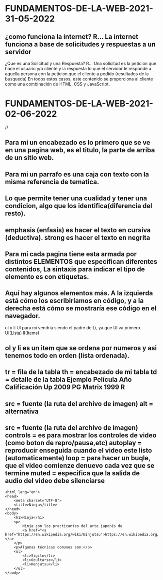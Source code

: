 # FUNDAMENTOS-DE-LA-WEB-2021- 31-05-2022
¿como funciona la internet?
R... La internet funciona a base de solicitudes y respuestas a un servidor
----------------------------------------------------------------------------------
¿Que es una Solicitud y una Respuesta?
R... Una solicitud es la peticion que hace el usuario y/o cliente y la respuesta lo que el servidor le responde a aquella persona con la peticion que el cliente a pedido (resultados de la busqueda) En todos estos casos, este contenido se proporciona al cliente como una combinación de HTML, CSS y JavaScript.
# FUNDAMENTOS-DE-LA-WEB-2021- 02-06-2022
// 
<!--Encabezados.html-->
Para mi un encabezado es lo primero que se ve en una pagina web, es el titulo, la parte de arriba de un sitio web.
----------------------------------------------------------------------------------
<!--Parrafos.html-->
Para mi un parrafo es una caja con texto con la misma referencia de tematica.
----------------------------------------------------------------------------------
<!--Vinculos.html-->
Lo que permite tener una cualidad y tener una condicion, algo que los identifica(diferencia del resto).
----------------------------------------------------------------------------------
<!--emphasis-strong.html-->
emphasis (enfasis) es hacer el texto en cursiva (deductiva).
strong es hacer el texto en negrita
----------------------------------------------------------------------------------
<!--sintaxis-->
Para mi cada pagina tiene esta armada por distintos ELEMENTOS que especifican diferentes contenidos, La sintaxis para indicar el tipo de elemento es con etiquetas.
----------------------------------------------------------------------------------
<!--listasytabla.html-->
Aquí hay algunos elementos más. A la izquierda está cómo los escribiríamos en código, y a la derecha está cómo se mostraría ese código en el navegador.
----------------------------------------------------------------------------------
<!--lista-desordenadas.html-->
ul y li
Ul para mi vendria siendo el padre de Li, ya que Ul va primero.
Ul(Lista)
lI(Items)
<!--listas-ordenadas.html-->
ol y li
es un item que se ordena por numeros y asi tenemos todo en orden (lista ordenada).
----------------------------------------------------------------------------------
<!--tablas-->
tr = fila de la tabla
th = encabezado de mi tabla
td = detalle de la tabla
Ejemplo
Película	Año	    Calificación
Up	        2009	   PG
Matrix	    1999	   R
----------------------------------------------------------------------------------
<!--imagenes-->
src = fuente (la ruta del archivo de imagen)
alt = alternativa
----------------------------------------------------------------------------------
<!--videos-->
src = fuente (la ruta del archivo de imagen)
controls = es para mostrar los controles de video (como boton de repro/pausa,etc)
autoplay = reproducir enseguida cuando el video este listo (automaticamente)
loop = para hacer un buqle, que el video comienze denuevo cada vez que se termine 
muted = especifica que la salida de audio del video debe silenciarse
----------------------------------------------------------------------------------
<!--quiz-elemental.html-->
<!DOCTYPE html>  
    <html lang="en">
    <head>
        <meta charset="UTF-8">
        <title>Ninja</title>
    </head>
    <body>
        <h1>Ninja</h1>
        <p>
            Ninja son los practicantes del arte japonés de 
            <a href="<a href="https://en.wikipedia.org/wiki/Ninjutsu">https://en.wikipedia.org/wiki/Ninjutsu</a>">ninjutsu.</a>
        </p>
        <p>Algunas técnicas comunes son:</p>
        <ul>
            <li>Sigilo</li>
            <li>Ocultarse</li>
            <li>Kenjutsu</li>
        </ul>
    </body>
</html>



